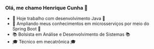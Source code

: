 ### Olá, me chamo Henrique Cunha 👋

- 🔭 Hoje trabalho com desenvolvimento Java 🔭
- 🌱 Ampliando meus conhecimentos em microsserviços por meio do Spring Boot 🌱
- 📚 Bolsista em Análise e Desenvolvimento de Sistemas 📚
- 🎓 Técnico em mecatrônica 🎓 
